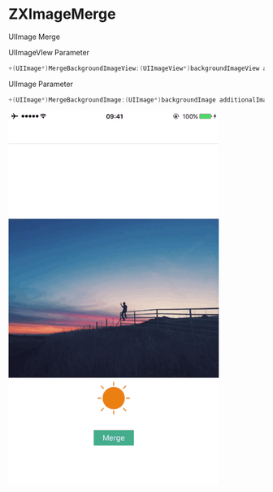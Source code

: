 # ZXImageMerge
UIImage Merge

UIImageVIew Parameter
```objective-c
+(UIImage*)MergeBackgroundImageView:(UIImageView*)backgroundImageView additionalImageView:(UIImageView*)additionalImageView addCoordinatesPoint:(CGPoint)point;
```

UIImage Parameter
```objective-c
+(UIImage*)MergeBackgroundImage:(UIImage*)backgroundImage additionalImage:(UIImage*)additionalImage addCoordinatesPoint:(CGPoint)point;
```

![](https://github.com/XieXieZhongxi/ZXImageMerge/blob/master/ZXMergeImage.gif)
